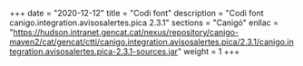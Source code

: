 +++
date        = "2020-12-12"
title       = "Codi font"
description = "Codi font canigo.integration.avisosalertes.pica 2.3.1"
sections    = "Canigó"
enllac		= "https://hudson.intranet.gencat.cat/nexus/repository/canigo-maven2/cat/gencat/ctti/canigo.integration.avisosalertes.pica/2.3.1/canigo.integration.avisosalertes.pica-2.3.1-sources.jar"
weight		= 1
+++
